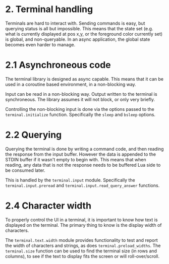 # 2. Terminal handling

Terminals are hard to interact with. Sending commands is easy, but querying status
is all but impossible. This means that the state set (e.g. what is currently displayed at pos x,y, or the foreground color currently set) is
global, and non-queryable. In an async application, the global state becomes even
harder to manage.

# 2.1 Asynchroneous code

The terminal library is designed as async capable. This means that it can be used
in a coroutine based environment, in a non-blocking way.

Input can be read in a non-blocking way. Output written to the terminal is synchroneous.
The library assumes it will not block, or only very briefly.

Controlling the non-blocking input is done via the options passed to the
`terminal.initialize` function. Specifically the `sleep` and `bsleep` options.


# 2.2 Querying

Querying the terminal is done by writing a command code, and then reading the response
from the input buffer. However the data is appended to the STDIN buffer if it wasn't empty
to begin with. This means that when reading, any data that is not the response needs
to be buffered Lua side to be consumed later.

This is handled by the `terminal.input` module. Specifically the `terminal.input.preread` and
`terminal.input.read_query_answer` functions.


# 2.4 Character width

To properly control the UI in a terminal, it is important to know how text is displayed on the terminal.
The primary thing to know is the display width of characters.

The `terminal.text.width` module provides functionality to test and report the width of characters and strings, as does `terminal.preload_widths`. The `terminal.size` function can be used to find the terminal size (in rows and columns), to see if the text to display fits the screen or will roll-over/scroll.
